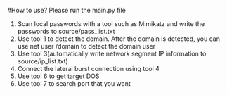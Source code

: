 #How to use?
Please run the main.py file  

1. Scan local passwords with a tool such as Mimikatz and write the passwords to source/pass_list.txt  
2. Use tool 1 to detect the domain. After the domain is detected, you can use net user /domain to detect the domain user  
3. Use tool 3(automatically write network segment IP information to source/ip_list.txt)  
4. Connect the lateral burst connection using tool 4 
5. Use tool 6 to get target DOS
6. Use tool 7 to search port that you want